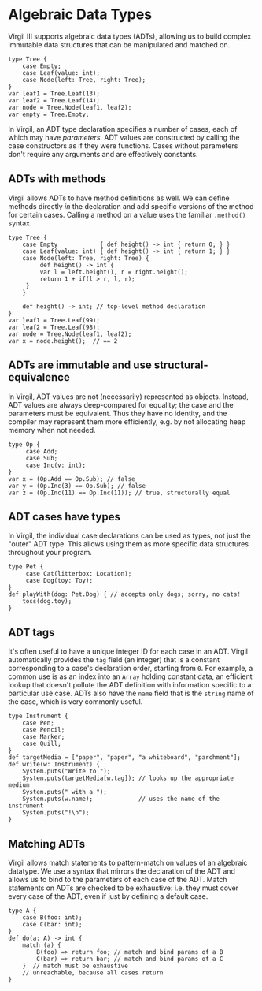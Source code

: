# Algebraic Data Types #

Virgil III supports algebraic data types (ADTs), allowing us to build complex immutable data structures that can be manipulated and matched on.

```
type Tree {
    case Empty;
    case Leaf(value: int);
    case Node(left: Tree, right: Tree);
}
var leaf1 = Tree.Leaf(13);
var leaf2 = Tree.Leaf(14);
var node = Tree.Node(leaf1, leaf2);
var empty = Tree.Empty;
```

In Virgil, an ADT type declaration specifies a number of cases, each of which may have *parameters*.
ADT values are constructed by calling the case constructors as if they were functions.
Cases without parameters don't require any arguments and are effectively constants.

## ADTs with methods ##

Virgil allows ADTs to have method definitions as well.
We can define methods directly *in* the declaration and add specific versions of the method for certain cases.
Calling a method on a value uses the familiar `.method()` syntax.

```
type Tree {
    case Empty            { def height() -> int { return 0; } }
    case Leaf(value: int) { def height() -> int { return 1; } }
    case Node(left: Tree, right: Tree) {
    	 def height() -> int {
	     var l = left.height(), r = right.height();
	     return 1 + if(l > r, l, r);
	 }
    }

    def height() -> int; // top-level method declaration
}
var leaf1 = Tree.Leaf(99);
var leaf2 = Tree.Leaf(98);
var node = Tree.Node(leaf1, leaf2);
var x = node.height();  // == 2
```

## ADTs are immutable and use structural-equivalence ##

In Virgil, ADT values are not (necessarily) represented as objects.
Instead, ADT values are always deep-compared for equality; the case and the parameters must be equivalent.
Thus they have no identity, and the compiler may represent them more efficiently, e.g. by not allocating heap memory when not needed.

```
type Op {
     case Add;
     case Sub;
     case Inc(v: int);
}
var x = (Op.Add == Op.Sub); // false
var y = (Op.Inc(3) == Op.Sub); // false
var z = (Op.Inc(11) == Op.Inc(11)); // true, structurally equal
```

## ADT cases have types ##

In Virgil, the individual case declarations can be used as types, not just the "outer" ADT type.
This allows using them as more specific data structures throughout your program.

```
type Pet {
     case Cat(litterbox: Location);
     case Dog(toy: Toy);
}
def playWith(dog: Pet.Dog) { // accepts only dogs; sorry, no cats!
    toss(dog.toy);
}
```

## ADT tags ##

It's often useful to have a unique integer ID for each case in an ADT.
Virgil automatically provides the `tag` field (an integer) that is a constant corresponding to a case's declaration order, starting from `0`.
For example, a common use is as an index into an `Array` holding constant data, an efficient lookup that doesn't pollute the ADT definition with information specific to a particular use case.
ADTs also have the `name` field that is the `string` name of the case, which is very commonly useful.

```
type Instrument {
    case Pen;
    case Pencil;
    case Marker;
    case Quill;
}
def targetMedia = ["paper", "paper", "a whiteboard", "parchment"];
def write(w: Instrument) {
    System.puts("Write to ");
    System.puts(targetMedia[w.tag]); // looks up the appropriate medium
    System.puts(" with a ");
    System.puts(w.name);             // uses the name of the instrument
    System.puts("!\n");
}
```

## Matching ADTs ##

Virgil allows match statements to pattern-match on values of an algebraic datatype.
We use a syntax that mirrors the declaration of the ADT and allows us to bind to the parameters of each case of the ADT.
Match statements on ADTs are checked to be exhaustive: i.e. they must cover every case of the ADT, even if just by defining a default case.

```
type A {
    case B(foo: int);
    case C(bar: int);
}
def do(a: A) -> int {
    match (a) {
        B(foo) => return foo; // match and bind params of a B
        C(bar) => return bar; // match and bind params of a C
    }  // match must be exhaustive
    // unreachable, because all cases return
}
```
